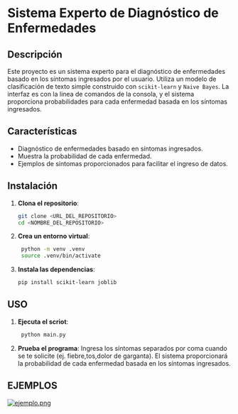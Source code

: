 # Sistema Experto de Diagnóstico de Enfermedades

## Descripción

Este proyecto es un sistema experto para el diagnóstico de enfermedades basado en los síntomas ingresados por el usuario.
Utiliza un modelo de clasificación de texto simple construido con `scikit-learn` y `Naive Bayes`. La interfaz es con la linea de comandos de la consola, 
y el sistema proporciona probabilidades para cada enfermedad basada en los síntomas ingresados.

## Características

- Diagnóstico de enfermedades basado en síntomas ingresados.
- Muestra la probabilidad de cada enfermedad.
- Ejemplos de síntomas proporcionados para facilitar el ingreso de datos.

## Instalación

1. **Clona el repositorio**:

   ```bash
   git clone <URL_DEL_REPOSITORIO>
   cd <NOMBRE_DEL_REPOSITORIO>
   
2. **Crea un entorno virtual**:

   ```bash
    python -m venv .venv
    source .venv/bin/activate  
3. **Instala las dependencias**:

   ```bash
   pip install scikit-learn joblib
   
## USO
1. **Ejecuta el scriot**:
   
   ```bash
    python main.py
2. **Prueba el programa**:
Ingresa los síntomas separados por coma cuando se te solicite (ej. fiebre,tos,dolor de garganta).
El sistema proporcionará la probabilidad de cada enfermedad basada en los síntomas ingresados.
## EJEMPLOS

[![ejemplo.png](https://i.postimg.cc/QCqPNjjb/ejemplo.png)](https://postimg.cc/p5pkqbhh)

